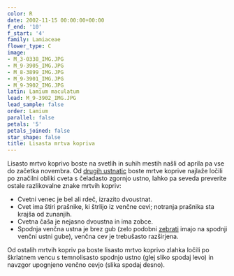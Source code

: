 ```yaml
---
color: R
date: 2002-11-15 00:00:00+00:00
f_end: '10'
f_start: '4'
family: Lamiaceae
flower_type: C
image:
- M_3-0338_IMG.JPG
- M_9-3905_IMG.JPG
- M_8-3899_IMG.JPG
- M_9-3901_IMG.JPG
- M_9-3902_IMG.JPG
latin: Lamium maculatum
lead: M_9-3902_IMG.JPG
lead_sample: false
order: Lamium
parallel: false
petals: '5'
petals_joined: false
star_shape: false
title: Lisasta mrtva kopriva
---
```

Lisasto mrtvo koprivo boste na svetlih in suhih mestih našli od aprila pa vse do začetka novembra. Od [drugih ustnatic](../../family/lamiaceae/) boste mrtve koprive najlaže ločili po značilni obliki cveta s čeladasto zgornjo ustno, lahko pa seveda preverite ostale razlikovalne znake mrtvih kopriv:

-   Cvetni venec je bel ali rdeč, izrazito dvoustnat.
-   Cvet ima štiri prašnike, ki štrlijo iz venčne cevi; notranja prašnika sta krajša od zunanjih.
-   Cvetna čaša je nejasno dvoustna in ima zobce.
-   Spodnja venčna ustna je brez gub (zelo podobni [zebrati](../../galeopsisspeciosa/pisani-zebrat/) imajo na spodnji venčni ustni gube), venčna cev je trebušasto razširjena.

Od ostalih mrtvih kopriv pa boste lisasto mrtvo koprivo zlahka ločili po škrlatnem vencu s temnolisasto spodnjo ustno (glej sliko spodaj levo) in navzgor upognjeno venčno cevjo (slika spodaj desno).
